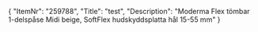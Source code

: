 {
  "ItemNr": "259788",
  "Title": "test",
  "Description": "Moderma Flex tömbar 1-delspåse Midi beige, SoftFlex hudskyddsplatta hål 15-55 mm"
}